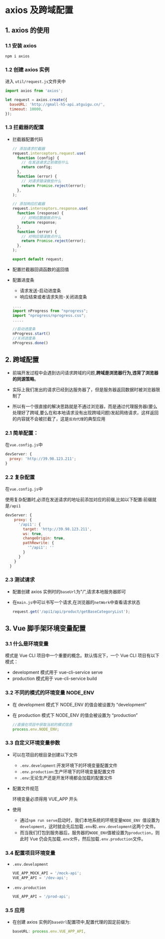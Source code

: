 # axios 及跨域配置

## 1. axios 的使用

### 1.1 安装 axios

`npm i axios`

### 1.2 创建 axios 实例

进入 `util/request.js`文件夹中

```js
import axios from 'axios';

let request = axios.create({
  baseURL: 'http://gmall-h5-api.atguigu.cn/',
  timeout: 10000,
});
```

### 1.3 拦截器的配置

- 拦截器配置代码

  ```js
  // 添加请求拦截器
  request.interceptors.request.use(
    function (config) {
      // 在发送请求之前做些什么
      return config;
    },
    function (error) {
      // 对请求错误做些什么
      return Promise.reject(error);
    },
  );

  // 添加响应拦截器
  request.interceptors.response.use(
    function (response) {
      // 对响应数据做点什么
      return response;
    },
    function (error) {
      // 对响应错误做点什么
      return Promise.reject(error);
    },
  );

  export default request;
  ```

- 配置拦截器回调函数的返回值

- 配置进度条

  - 请求发送-启动进度条
  - 响应结束或者请求失败-关闭进度条

  ```js
  ....
  import nProgress from "nprogress";
  import "nprogress/nprogress.css";
  .....

  //启动进度条
  nProgress.start()
  //关闭进度条
  nProgress.done()
  ```

## 2. 跨域配置

- 前端开发过程中会遇到访问请求跨域的问题,**跨域是浏览器行为,违背了浏览器的同源策略**。

- 实际上我们发出的请求已经到达服务器了，但是服务器返回数据时被浏览器限制了
- 所以有一个很直接的解决思路就是不通过浏览器，而是通过代理服务器(要么处理好了跨域,要么在和本地请求没有出现跨域问题)发起网络请求，这样返回的内容就不会被拦截了，这是`反向代理`的典型应用

### 2.1 简单配置：

在`vue.config.js`中

```js
devServer: {
  proxy: 'http://39.98.123.211';
}
```

### 2.2 复杂配置

在`vue.config.js`中

使用复杂配置时,必须在发送请求的地址前添加对应的前缀,比如以下配置:前缀就是`/api1`

```js
devServer: {
    proxy: {
      '/api1': {
        target: 'http://39.98.123.211',
        ws: true,
        changeOrigin: true,
        pathRewrite: {
          '^/api1': ''
        }
      }
    }
  }
```

### 2.3 测试请求

- 配置创建 axios 实例时的`baseUrl`为"/",请求本地服务器即可

- 在`main.js`中可以书写一个请求,在浏览器的`netWork`中查看请求状态

  ```js
  request.get('/api1/api/product/getBaseCategoryList');
  ```

## 3. Vue 脚手架环境变量配置

### 3.1 什么是环境变量

模式是 Vue CLI 项目中一个重要的概念。默认情况下，一个 Vue CLI 项目有以下模式：

- development 模式用于 vue-cli-service serve
- production 模式用于 vue-cli-service build

### 3.2 **不同的模式的环境变量 NODE_ENV**

- 在 development 模式下 NODE_ENV 的值会被设置为 “development”

- 在 production 模式下 NODE_ENV 的值会被设置为 “production”

  ```js
  //直接在项目中获取当前的模式信息
  process.env.NODE_ENV;
  ```

### 3.3 自定义环境变量参数

- 可以在项目的根目录创建以下文件

  - `.env.development`:开发环境下的环境变量配置文件
  - `.env.production`:生产环境下的环境变量配置文件
  - `.env`:无论生产还是开发环境都会加载的配置文件

- 配置文件规范

  环境变量必须得用 VUE_APP 开头

- 使用

  - 通过`npm run serve`启动时，我们本地系统的环境变量`NODE_ENV `值设置为 `development`，这时就会先后加载`.env`和`.env.development`这两个文件。
  - 而当我们打包到服务器后，服务器的`NODE_ENV`值被设置为`production`，则此时 Vue 仍会先加载`.env文`件，然后加载`.env.production`文件。

### 3.4 配置项目环境变量

- `.env.development`

  ```js
  VUE_APP_MOCK_API = '/mock-api';
  VUE_APP_API = '/dev-api';
  ```

- `.env.production`

  ```js
  VUE_APP_API = '/prod-api';
  ```

### 3.5 应用

- 在创建 axios 实例的`baseUrl`配置项中,配置代理的固定前缀为:

  ```js
  baseURL: process.env.VUE_APP_API,
  ```
